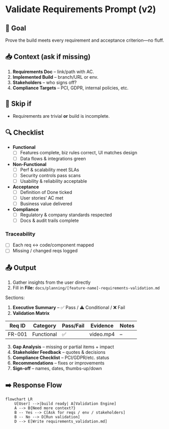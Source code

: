 # Validate Requirements Prompt (v2)

## 🎯 Goal
Prove the build meets every requirement and acceptance criterion—no fluff.

## 📥 Context (ask if missing)
1. **Requirements Doc** – link/path with AC.  
2. **Implemented Build** – branch/URL or env.  
3. **Stakeholders** – who signs off?  
4. **Compliance Targets** – PCI, GDPR, internal policies, etc.

## 🚦 Skip if
- Requirements are trivial **or** build is incomplete.

## 🔍 Checklist
- **Functional**  
  - [ ] Features complete, biz rules correct, UI matches design  
  - [ ] Data flows & integrations green  

- **Non-Functional**  
  - [ ] Perf & scalability meet SLAs  
  - [ ] Security controls pass scans  
  - [ ] Usability & reliability acceptable  

- **Acceptance**  
  - [ ] Definition of Done ticked  
  - [ ] User stories’ AC met  
  - [ ] Business value delivered  

- **Compliance**  
  - [ ] Regulatory & company standards respected  
  - [ ] Docs & audit trails complete  

### Traceability
- [ ] Each req ↔ code/component mapped  
- [ ] Missing / changed reqs logged  

## 📤 Output
1. Gather insights from the user directly
2. Fill in **File:** `docs/planning/[feature-name]-requirements-validation.md`

Sections:
1. **Executive Summary** – ✅ Pass / ⚠️ Conditional / ❌ Fail  
2. **Validation Matrix**

| Req ID | Category | Pass/Fail | Evidence | Notes |
|--------|----------|-----------|----------|-------|
| FR-001 | Functional | ✅ | video.mp4 | – |

3. **Gap Analysis** – missing or partial items + impact  
4. **Stakeholder Feedback** – quotes & decisions  
5. **Compliance Checklist** – PCI/GDPR/etc. status  
6. **Recommendations** – fixes or improvements  
7. **Sign-off** – names, dates, thumbs-up/down  

## ➡️ Response Flow
```mermaid
flowchart LR
    U[User] -->|build ready| A[Validation Engine]
    A --> B{Need more context?}
    B -- Yes --> C[Ask for reqs / env / stakeholders]
    B -- No --> D[Run validation]
    D --> E[Write requirements_validation.md]
